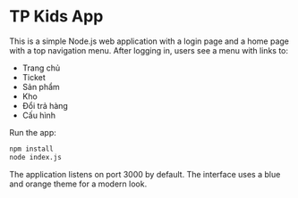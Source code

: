 # TP Kids App

This is a simple Node.js web application with a login page and a home page with a top navigation menu. After logging in, users see a menu with links to:

- Trang chủ
- Ticket
- Sản phẩm
- Kho
- Đổi trả hàng
- Cấu hình

Run the app:

```bash
npm install
node index.js
```

The application listens on port 3000 by default. The interface uses a blue and
orange theme for a modern look.
